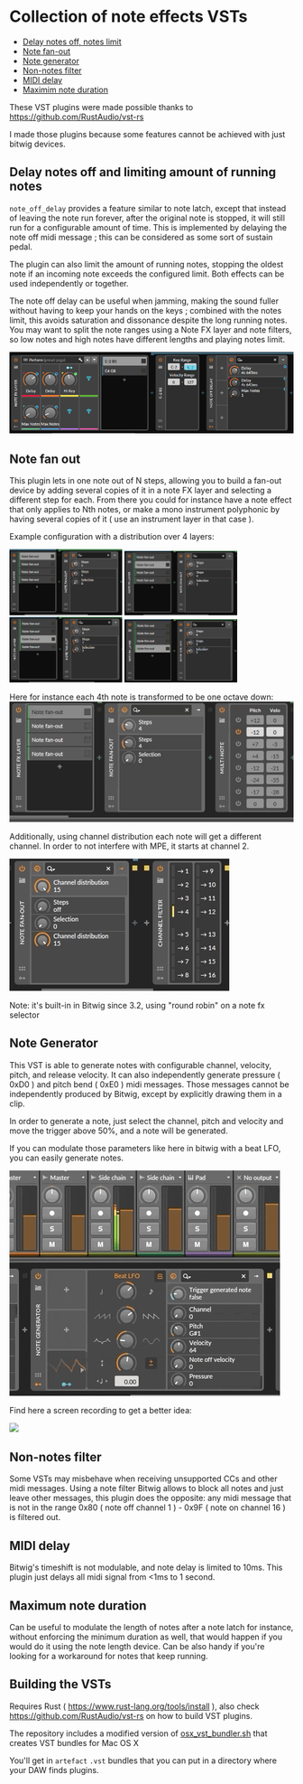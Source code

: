 # Collection of note effects VSTs

- [Delay notes off, notes limit](#delay-notes-off-and-limiting-amount-of-running-notes)
- [Note fan-out](#note-fan-out)
- [Note generator](#note-generator)
- [Non-notes filter](#non-notes-filter)
- [MIDI delay](#midi-delay)
- [Maximim note duration](#maximum-note-duration)

These VST plugins were made possible thanks to https://github.com/RustAudio/vst-rs

I made those plugins because some features cannot be achieved with just bitwig devices.

## Delay notes off and limiting amount of running notes

`note_off_delay` provides a feature similar to note latch, except that instead of leaving the note run forever, after the original note is stopped, it will still run for a configurable amount of time. This is implemented by delaying the note off midi message ; this can be considered as some sort of sustain pedal.

The plugin can also limit the amount of running notes, stopping the oldest note if an incoming note exceeds the configured limit. Both effects can be used independently or together.

The note off delay can be useful when jamming, making the sound fuller without having to keep your hands on the keys ; combined with the notes limit, this avoids saturation and dissonance despite the long running notes. You may want to split the note ranges using a Note FX layer and note filters, so low notes and high notes have different lengths and playing notes limit. 

![](docs/note_off_delay.png)

## Note fan out

This plugin lets in one note out of N steps, allowing you to build a fan-out device by adding several copies of it in a note FX layer and selecting a different step for each. From there you could for instance have a note effect that only applies to Nth notes, or make a mono instrument polyphonic by having several copies of it ( use an instrument layer in that case ).

Example configuration with a distribution over 4 layers:

<img src="docs/fanout1.png" width="200"> <img src="docs/fanout2.png" width="200"> <img src="docs/fanout3.png" width="200"> <img src="docs/fanout4.png" width="200">

Here for instance each 4th note is transformed to be one octave down:
![](docs/fanout.gif)

Additionally, using channel distribution each note will get a different channel. In order to not interfere with MPE, it starts at channel 2.

![](docs/fanoutchannel.gif)

Note: it's built-in in Bitwig since 3.2, using "round robin" on a note fx selector

## Note Generator

This VST is able to generate notes with configurable channel, velocity, pitch, and release velocity.
It can also independently generate pressure ( 0xD0 ) and pitch bend ( 0xE0 ) midi messages. Those messages cannot be independently produced by Bitwig, except by explicitly drawing them in a clip.

In order to generate a note, just select the channel, pitch and velocity and move the trigger above 50%, and a note will be generated.

If you can modulate those parameters like here in bitwig with a beat LFO, you can easily generate notes.

![](docs/note_generator.gif)

Find here a screen recording to get a better idea:

<a href="https://www.youtube.com/watch?v=RkMzIqAKo4I"><img src="https://lh3.googleusercontent.com/pw/ACtC-3edwpMgzjFLWGPo-haiGYtn9Mk4hSDCrOYxb_7Y139Sc6A2ZCvIvzLenzIItKFh1eK1I1KzbYeaRGlGXzym9QNFDGryM80rnzI_8O7KyT_ttwuex_3_oYqgdH85xn5lsP5EU2NnRPQPyMI46-aNzY0y2A=w901-h574-no?authuser=0)](https://www.youtube.com/watch?v=RkMzIqAKo4I" data-canonical-src="https://gyazo.com/eb5c5741b6a9a16c692170a41a49c858.png" width="400"  /></a>

## Non-notes filter

Some VSTs may misbehave when receiving unsupported CCs and other midi messages. Using a note filter Bitwig allows to block all notes and just leave other messages, this plugin does the opposite: any midi message that is not in the range 0x80 ( note off channel 1 ) - 0x9F ( note on channel 16 ) is filtered out.

## MIDI delay

Bitwig's timeshift is not modulable, and note delay is limited to 10ms. This plugin just delays all midi signal from <1ms to 1 second.

## Maximum note duration

Can be useful to modulate the length of notes after a note latch for instance, without enforcing the minimum 
duration as well, that would happen if you would do it using the note length device. Can be also handy if you're 
looking for a workaround for notes that keep running.

## Building the VSTs

Requires Rust ( https://www.rust-lang.org/tools/install ), also check https://github.com/RustAudio/vst-rs on how to build VST plugins.

The repository includes a modified version of [osx_vst_bundler.sh](https://github.com/RustAudio/vst-rs/blob/master/osx_vst_bundler.sh) that creates VST bundles for Mac OS X 

You'll get in `artefact` `.vst` bundles that you can put in a directory where your DAW finds plugins.
